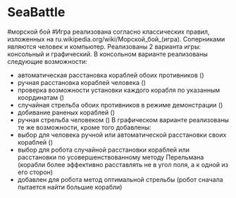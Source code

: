 # SeaBattle
#морской бой
 #Игра реализована согласно классических правил, изложенных на ru.wikipedia.org/wiki/Морской_бой_(игра).
  Соперниками являются человек и компьютер.
  Реализованы 2 варианта игры: консольный и графический.
  В консольном варианте реализованы следующие возможности:
  - автоматическая расстановка кораблей обоих противников ()
  - ручная расстановка кораблей человека ()
  - проверка возможности установки каждого корабля по указанным координатам ()
  - случайная стрельба обоих противников в режиме демонстрации ()
  - добивание раненых кораблей ()
  - ручная стрельба человеком ()
  В графическом варианте реализованы те же возможности, кроме того добавлены:
  - выбор для человека ручной или автоматической расстановки своих кораблей ()
  - выбор для робота случайной расстановки кораблей или расстановки по усовершенствованному методу Перельмана
  (корабли более эффективно расставлять не в угол поля, а к одной из его сторон)
  - добавлен для робота метод оптимальной стрельбы (робот сначала пытается найти большие корабли)
